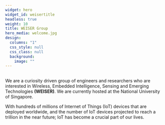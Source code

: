 ```yaml
---
widget: hero
widget_id: weisertitle
headless: true
weight: 10
title: WEISER Group
hero_media: welcome.jpg
design:
  columns: "1"
  css_style: null
  css_class: null
  background:
    image: ""
---
```

<br> We are a curiosity driven group of engineers and researchers who are  interested in Wireless, Embedded Intelligence, Sensing and Emerging Technologies **(WEISER)**. We are currently hosted at the National University of Singapore. <br>

With hundreds of millions of Internet of Things (IoT) devices that are deployed worldwide, and the number of IoT devices projected to reach a trillion in the near future; IoT has become a crucial part of our lives.
